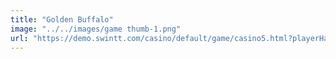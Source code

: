 ```yaml
---
title: "Golden Buffalo"
image: "../../images/game thumb-1.png"
url: "https://demo.swintt.com/casino/default/game/casino5.html?playerHandle=999999&account=FunAcct&gameName=GoldenBuffalo&gameType=0&gameId=1120&lang=en&lsdId=swintt&deviceType=web&brandedLoader=swintt&lobbyUrl=https://demo.swintt.com"
---
```

